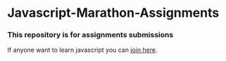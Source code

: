# Javascript-Marathon-Assignments
<h3>This repository is for assignments submissions</h3>
If anyone want to learn javascript you can <a href="https://courses.ineuron.ai/category/JavaScript-Community">join here</a>.
